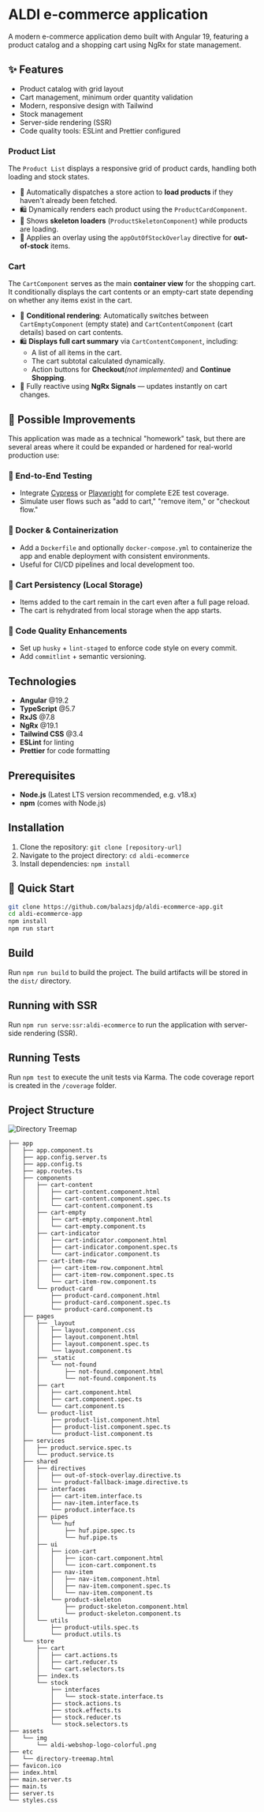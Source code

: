 # ALDI e-commerce application

A modern e-commerce application demo built with Angular 19, featuring a product catalog and a shopping cart using NgRx for state management.

## ✨  Features
- Product catalog with grid layout
- Cart management, minimum order quantity validation
- Modern, responsive design with Tailwind
- Stock management
- Server-side rendering (SSR)
- Code quality tools: ESLint and Prettier configured

### Product List

The `Product List` displays a responsive grid of product cards, handling both loading and stock states.


- 🔄 Automatically dispatches a store action to **load products** if they haven't already been fetched.
- 🛍️ Dynamically renders each product using the `ProductCardComponent`.
- 🧊 Shows **skeleton loaders** (`ProductSkeletonComponent`) while products are loading.
- 🚫 Applies an overlay using the `appOutOfStockOverlay` directive for **out-of-stock** items.

### Cart

The `CartComponent` serves as the main **container view** for the shopping cart. It conditionally displays the cart contents or an empty-cart state depending on whether any items exist in the cart.

- 🧠 **Conditional rendering**: Automatically switches between `CartEmptyComponent` (empty state) and `CartContentComponent` (cart details) based on cart contents.
- 🛍️ **Displays full cart summary** via `CartContentComponent`, including:
  - A list of all items in the cart.
  - The cart subtotal calculated dynamically.
  - Action buttons for **Checkout**<em>(not implemented)</em> and **Continue Shopping**.
- 🔁 Fully reactive using **NgRx Signals** — updates instantly on cart changes.


## 🚧 Possible Improvements

This application was made as a technical "homework" task, but there are several areas where it could be expanded or hardened for real-world production use:

### 🧪 End-to-End Testing
- Integrate [Cypress](https://www.cypress.io/) or [Playwright](https://playwright.dev/) for complete E2E test coverage.
- Simulate user flows such as "add to cart," "remove item," or "checkout flow."

### 🐳 Docker & Containerization
- Add a `Dockerfile` and optionally `docker-compose.yml` to containerize the app and enable deployment with consistent environments.
- Useful for CI/CD pipelines and local development too.

### 💾 Cart Persistency (Local Storage)
- Items added to the cart remain in the cart even after a full page reload.
- The cart is rehydrated from local storage when the app starts.

### 🧹 Code Quality Enhancements
- Set up `husky` + `lint-staged` to enforce code style on every commit.
- Add `commitlint` + semantic versioning.

## Technologies

- **Angular** @19.2
- **TypeScript** @5.7
- **RxJS** @7.8
- **NgRx** @19.1
- **Tailwind CSS** @3.4
- **ESLint** for linting
- **Prettier** for code formatting

## Prerequisites
- **Node.js** (Latest LTS version recommended, e.g. v18.x)
- **npm** (comes with Node.js)

## Installation
1. Clone the repository:
   `git clone [repository-url]`
2. Navigate to the project directory: `cd aldi-ecommerce`
3. Install dependencies: `npm install`

## 🚀 Quick Start

```bash
git clone https://github.com/balazsjdp/aldi-ecommerce-app.git
cd aldi-ecommerce-app
npm install
npm run start
```


## Build

Run `npm run build` to build the project. The build artifacts will be stored in the `dist/` directory.

## Running with SSR

Run `npm run serve:ssr:aldi-ecommerce` to run the application with server-side rendering (SSR).

## Running Tests

Run `npm test` to execute the unit tests via Karma. The code coverage report is created in the `/coverage` folder.

## Project Structure

![Directory Treemap](src/etc/directory-treemap.png)


```
├── app
│   ├── app.component.ts
│   ├── app.config.server.ts
│   ├── app.config.ts
│   ├── app.routes.ts
│   ├── components
│   │   ├── cart-content
│   │   │   ├── cart-content.component.html
│   │   │   ├── cart-content.component.spec.ts
│   │   │   └── cart-content.component.ts
│   │   ├── cart-empty
│   │   │   ├── cart-empty.component.html
│   │   │   └── cart-empty.component.ts
│   │   ├── cart-indicator
│   │   │   ├── cart-indicator.component.html
│   │   │   ├── cart-indicator.component.spec.ts
│   │   │   └── cart-indicator.component.ts
│   │   ├── cart-item-row
│   │   │   ├── cart-item-row.component.html
│   │   │   ├── cart-item-row.component.spec.ts
│   │   │   └── cart-item-row.component.ts
│   │   └── product-card
│   │       ├── product-card.component.html
│   │       ├── product-card.component.spec.ts
│   │       └── product-card.component.ts
│   ├── pages
│   │   ├── _layout
│   │   │   ├── layout.component.css
│   │   │   ├── layout.component.html
│   │   │   ├── layout.component.spec.ts
│   │   │   └── layout.component.ts
│   │   ├── _static
│   │   │   └── not-found
│   │   │       ├── not-found.component.html
│   │   │       └── not-found.component.ts
│   │   ├── cart
│   │   │   ├── cart.component.html
│   │   │   ├── cart.component.spec.ts
│   │   │   └── cart.component.ts
│   │   └── product-list
│   │       ├── product-list.component.html
│   │       ├── product-list.component.spec.ts
│   │       └── product-list.component.ts
│   ├── services
│   │   ├── product.service.spec.ts
│   │   └── product.service.ts
│   ├── shared
│   │   ├── directives
│   │   │   ├── out-of-stock-overlay.directive.ts
│   │   │   └── product-fallback-image.directive.ts
│   │   ├── interfaces
│   │   │   ├── cart-item.interface.ts
│   │   │   ├── nav-item.interface.ts
│   │   │   └── product.interface.ts
│   │   ├── pipes
│   │   │   └── huf
│   │   │       ├── huf.pipe.spec.ts
│   │   │       └── huf.pipe.ts
│   │   ├── ui
│   │   │   ├── icon-cart
│   │   │   │   ├── icon-cart.component.html
│   │   │   │   └── icon-cart.component.ts
│   │   │   ├── nav-item
│   │   │   │   ├── nav-item.component.html
│   │   │   │   ├── nav-item.component.spec.ts
│   │   │   │   └── nav-item.component.ts
│   │   │   └── product-skeleton
│   │   │       ├── product-skeleton.component.html
│   │   │       └── product-skeleton.component.ts
│   │   └── utils
│   │       ├── product-utils.spec.ts
│   │       └── product.utils.ts
│   └── store
│       ├── cart
│       │   ├── cart.actions.ts
│       │   ├── cart.reducer.ts
│       │   └── cart.selectors.ts
│       ├── index.ts
│       └── stock
│           ├── interfaces
│           │   └── stock-state.interface.ts
│           ├── stock.actions.ts
│           ├── stock.effects.ts
│           ├── stock.reducer.ts
│           └── stock.selectors.ts
├── assets
│   └── img
│       └── aldi-webshop-logo-colorful.png
├── etc
│   └── directory-treemap.html
├── favicon.ico
├── index.html
├── main.server.ts
├── main.ts
├── server.ts
└── styles.css
```